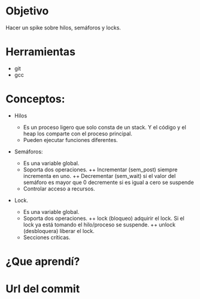 # Objetivo
Hacer un spike sobre hilos, semáforos y locks. 
# Herramientas
+ git
+ gcc


 # Conceptos:

 + Hilos
   + Es un proceso ligero que solo consta de un stack. Y el código y el heap los comparte con el proceso principal.
   + Pueden ejecutar funciones diferentes.

 + Semáforos:
   + Es una variable global.
   + Soporta dos operaciones.
    ++ Incrementar (sem_post) siempre incrementa en uno.
    ++ Decrementar (sem_wait) si el valor del semáforo es mayor que 0 decremente si es igual a cero se suspende
   + Controlar acceso a recursos.

 + Lock.
    + Es una variable global.
    + Soporta dos operaciones.
      ++ lock (bloqueo) adquirir el lock. Si el lock ya está tomando el hilo/proceso se suspende.
      ++ unlock (desbloquera) liberar el lock.
    + Secciones críticas.

 # ¿Que aprendí?

 # Url del commit
